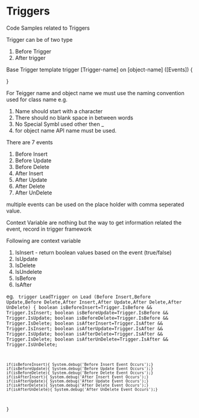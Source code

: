 # Triggers
Code Samples related to Triggers

Trigger can be of two type
1. Before Trigger
2. After trigger

Base Trigger template
trigger [Trigger-name] on [object-name] ([Events]) {

}

For Teigger name and object name we must use the naming convention used for class name e.g.
1. Name should start with a character
2. There should no blank space in between words
3. No Special Symbl used other then _
4. for object name API name must be used.

There are 7 events
1. Before Insert
2. Before Update
3. Before Delete
4. After Insert
5. After Update
6. After Delete
7. After UnDelete

multiple events can be used on the place holder with comma seperated value.

Context Variable are nothing but the way to get information related the event, record in trigger framework

Following are context variable
1. IsInsert - return boolean values based on the event (true/false)
2. IsUpdate
3. IsDelete
4. IsUndelete
5. IsBefore
6. IsAfter


eg.
<code>
trigger LeadTrigger on Lead (Before Insert,Before Update,Before Delete,After Insert,After Update,After Delete,After UnDelete) {
	boolean isBeforeInsert=Trigger.IsBefore && Trigger.IsInsert;
    boolean isBeforeUpdate=Trigger.IsBefore && Trigger.IsUpdate;
    boolean isBeforeDelete=Trigger.IsBefore && Trigger.IsDelete;
    boolean isAfterInsert=Trigger.IsAfter && Trigger.IsInsert;
    boolean isAfterUpdate=Trigger.IsAfter && Trigger.IsUpdate;
    boolean isAfterDelete=Trigger.IsAfter && Trigger.IsDelete;
    boolean isAfterUnDelete=Trigger.IsAfter && Trigger.IsUnDelete;
    
    if(isBeforeInsert){ System.debug('Before Insert Event Occurs');}
    if(isBeforeUpdate){ System.debug('Before Update Event Occurs');}
    if(isBeforeDelete){ System.debug('Before Delete Event Occurs');}
    if(isAfterInsert){ System.debug('After Insert Event Occurs');}
    if(isAfterUpdate){ System.debug('After Update Event Occurs');}
    if(isAfterDelete){ System.debug('After Delete Event Occurs');}
    if(isAfterUnDelete){ System.debug('After UnDelete Event Occurs');}
    
}
</code>